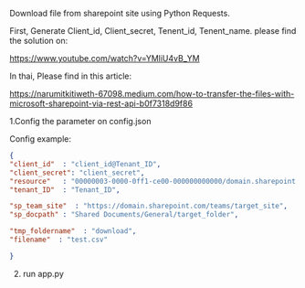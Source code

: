 Download file from sharepoint site using Python Requests.

First, Generate Client_id, Client_secret, Tenent_id, Tenent_name. please find the solution on:

https://www.youtube.com/watch?v=YMliU4vB_YM 



In thai, Please find in this article: 

https://narumitkitiweth-67098.medium.com/how-to-transfer-the-files-with-microsoft-sharepoint-via-rest-api-b0f7318d9f86

1.Config the parameter on config.json  

Config example:
```JSON
{
"client_id"  : "client_id@Tenant_ID",
"client_secret": "client_secret",
"resource"   : "00000003-0000-0ff1-ce00-000000000000/domain.sharepoint.com@Tenant_ID",
"tenant_ID"  : "Tenant_ID",

"sp_team_site"  : "https://domain.sharepoint.com/teams/target_site",
"sp_docpath" : "Shared Documents/General/target_folder",

"tmp_foldername"  : "download", 
"filename"  : "test.csv"

}
```

2. run app.py
